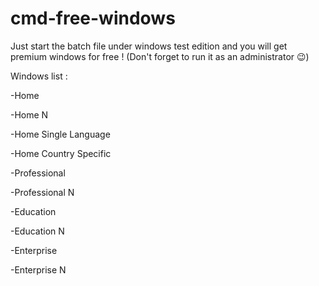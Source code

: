 # cmd-free-windows

Just start the batch file under windows test edition and you will get premium windows for free ! (Don't forget to run it as an administrator 😉)

Windows list : 

-Home

-Home N

-Home Single Language

-Home Country Specific

-Professional

-Professional N

-Education

-Education N

-Enterprise

-Enterprise N
